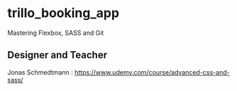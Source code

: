 # trillo_booking_app
Mastering Flexbox, SASS and Git


## Designer and Teacher
Jonas Schmedtmann : https://www.udemy.com/course/advanced-css-and-sass/
